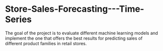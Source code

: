 # Store-Sales-Forecasting---Time-Series
The goal of the project is to evaluate different machine learning models and implement the one that offers the best results for predicting sales of different product families in retail stores.
